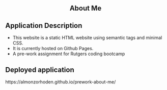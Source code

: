 <h2 align = 'center'> About Me </h2>

<h2> Application Description </h2>

* This website is a static HTML website using semantic tags and minimal CSS. 
* It is currently hosted on Github Pages.
* A pre-work assignment for Rutgers coding bootcamp


<h2> Deployed application</h2>
https://almonzorhoden.github.io/prework-about-me/
